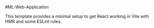 #ML-Web-Application

This template provides a minimal setup to get React working in Vite with HMR and some ESLint rules.

